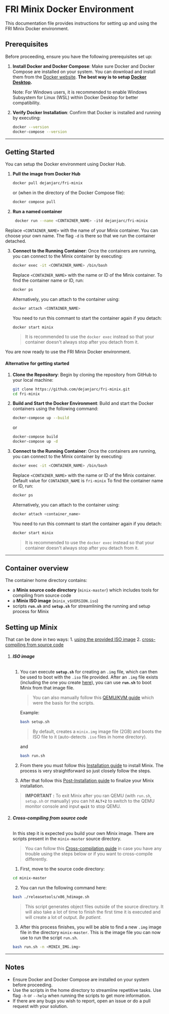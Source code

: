 # FRI Minix Docker Environment

This documentation file provides instructions for setting up and using the FRI Minix Docker environment.

## Prerequisites
Before proceeding, ensure you have the following prerequisites set up:

1. **Install Docker and Docker Compose**:
    Make sure Docker and Docker Compose are installed on your system. You can download and install them from the [Docker website](https://www.docker.com/). **The best way is to setup [Docker Desktop](https://www.docker.com/products/docker-desktop/).**
    

    Note: For Windows users, it is recommended to enable Windows Subsystem for Linux (WSL) within Docker Desktop for better compatibility.

2. **Verify Docker Installation**:
    Confirm that Docker is installed and running by executing:
    ```bash
    docker --version
    docker-compose --version
    ```
---
## Getting Started

You can setup the Docker environment using Docker Hub.

1. **Pull the image from Docker Hub**

    ```bash
    docker pull dejanjarc/fri-minix
    ```
    or (when in the directory of the Docker Compose file):
    ```bash
    docker compose pull
    ```
2. **Run a named container**
    ```bash
     docker run --name <CONTAINER_NAME> -itd dejanjarc/fri-minix 
    ```
Replace `<CONTAINER_NAME>` with the name of your Minix container. You can choose your own name.
The flag `-d` is there so that we run the container detached. 

3. **Connect to the Running Container**:
    Once the containers are running, you can connect to the Minix container by executing:
    ```bash
    docker exec -it <CONTAINER_NAME> /bin/bash
    ```
    Replace `<CONTAINER_NAME>` with the name or ID of the Minix container. To find the container name or ID, run:
    ```bash
    docker ps
    ```

    Alternatively, you can attach to the container using:
    ```bash
    docker attach <CONTAINER_NAME>
    ```
    You need to run this commant to start the container again if you detach:
    ```bash
    docker start minix
    ``` 
    > It is recommended to use the `docker exec` instead so that your container doesn't always stop after you detach from it.

You are now ready to use the FRI Minix Docker environment.

#### **Alternative for getting started** 
1. **Clone the Repository**:
    Begin by cloning the repository from GitHub to your local machine:
    
    ```bash
    git clone https://github.com/dejanjarc/fri-minix.git
    cd fri-minix
    ```

2. **Build and Start the Docker Environment**:
    Build and start the Docker containers using the following command:
    ```bash
    docker-compose up --build
    ```
    or
    ```bash
    docker-compose build
    docker-compose up -d    
    ```

3. **Connect to the Running Container**:
    Once the containers are running, you can connect to the Minix container by executing:
    ```bash
    docker exec -it <CONTAINER_NAME> /bin/bash
    ```
    Replace `<CONTAINER_NAME>` with the name or ID of the Minix container. Default value for `CONTAINER_NAME` is `fri-minix` To find the container name or ID, run:
    ```bash
    docker ps
    ```

    Alternatively, you can attach to the container using:
    ```bash
    docker attach <container_name>
    ```
    You need to run this commant to start the container again if you detach:
    ```bash
    docker start minix
    ``` 
    > It is recommended to use the `docker exec` instead so that your container doesn't always stop after you detach from it.
---
## Container overview

The container home directory contains:
- a **Minix source code directory** (`minix-master`) which includes tools for compiling from source code
- a **Minix ISO image** (`minix_v$VERSION.iso`)
- scripts **`run.sh`** and **`setup.sh`** for streamlining the running and setup process for Minix

## Setting up Minix

That can be done in two ways:
    1. [using the provided ISO image](#iso-image)
    2. [cross-compiling from source code](#cross-compiling-from-source-code)

1. ###### **ISO image**

    1) You can execute **`setup.sh`** for creating an `.img` file, which can then be used to boot with the `.iso` file provided. After an `.img` file exists (including the one you create [here](#cross-compiling-from-source-code)), you can use **`run.sh`** to boot Minix from that image file.
        > You can also manually follow this [QEMU/KVM guide](https://wiki.minix3.org/doku.php?id=usersguide:runningonqemu) which were the basis for the scripts.
    
        Example:
        ```bash
        bash setup.sh
        ```
        > By default, creates a `minix.img` image file (2GB) and boots the ISO file to it (auto-detects `.iso` files in home directory). 

        and 
        ```bash
        bash run.sh
        ```

    2) From there you must follow this [Installation guide](https://wiki.minix3.org/doku.php?id=usersguide:doinginstallation#installing) to install Minix. The process is very straightforward so just closely follow the steps. 

    3) After that follow this [Post-Installation guide](https://wiki.minix3.org/doku.php?id=usersguide:postinstallation) to finalize your Minix installation.

    > **IMPORTANT :** To exit Minix after you ran QEMU (with `run.sh`, `setup.sh` or manually) you can hit **`ALT+2`** to switch to the QEMU monitor console and input **`quit`** to stop QEMU.  

2. ###### **Cross-compiling from source code**

    In this step it is expected you build your own Minix image. There are scripts present in the `minix-master` source directory.

    > You can follow this [Cross-compilation guide](https://wiki.minix3.org/doku.php?id=developersguide:crosscompiling) in case you have any trouble using the steps below or if you want to cross-compile differently.


    1) First, move to the source code directory:
    ```bash
    cd minix-master
    ```
    2) You can run the following command here:
    ```bash
    bash ./releasetools/x86_hdimage.sh
    ```
    > This script generates object files outside of the source directory. It will also take a lot of time to finish the first time it is executed and will create a lot of output. *Be patient.*

    3) After this process finishes, you will be able to find a new `.img` image file in the directory `minix-master`. This is the image file you can now use to run the script `run.sh`.
    ```bash
    bash run.sh -n <MINIX_IMG.img>
    ```



---
## Notes

- Ensure Docker and Docker Compose are installed on your system before proceeding.
- Use the scripts in the home directory to streamline repetitive tasks. Use flag `-h` or `--help` when running the scripts to get more information. 
- If there are any bugs you wish to report, open an issue or do a pull request with your solution.